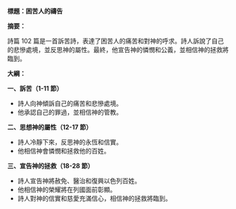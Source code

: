 **標題：困苦人的禱告**

**摘要：**

詩篇 102 篇是一首訴苦詩，表達了困苦人的痛苦和對神的呼求。詩人訴說了自己的悲慘處境，並反思神的屬性。最終，他宣告神的憐憫和公義，並相信神的拯救將臨到。

**大綱：**

**一、訴苦（1-11 節）**
* 詩人向神傾訴自己的痛苦和悲慘處境。
* 他承認自己的罪過，並相信神的管教。

**二、思想神的屬性（12-17 節）**
* 詩人冷靜下來，反思神的永恆和信實。
* 他相信神會憐憫和拯救他的百姓。

**三、宣告神的拯救（18-28 節）**
* 詩人宣告神將赦免、醫治和復興以色列百姓。
* 他相信神的榮耀將在列國面前彰顯。
* 詩人對神的信實和慈愛充滿信心，相信神的拯救將臨到。